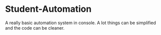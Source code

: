 # Student-Automation
A really basic automation system in console.
A lot things  can be simplified and the code can be cleaner.

